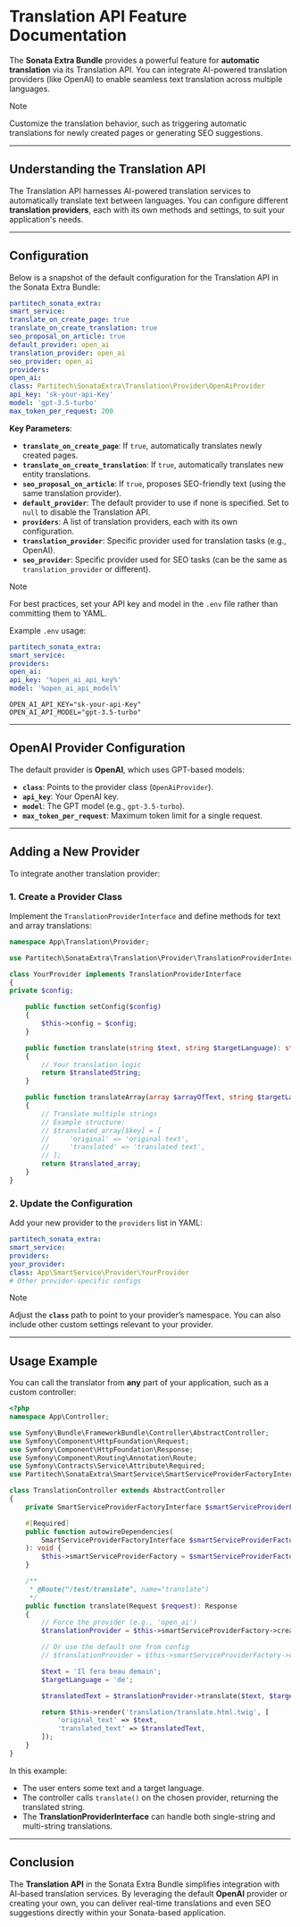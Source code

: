 # Translation API Feature Documentation

The **Sonata Extra Bundle** provides a powerful feature for **automatic translation** via its Translation API. You can integrate AI-powered translation providers (like OpenAI) to enable seamless text translation across multiple languages.

> [!NOTE]
> Customize the translation behavior, such as triggering automatic translations for newly created pages or generating SEO suggestions.

---

## Understanding the Translation API

The Translation API harnesses AI-powered translation services to automatically translate text between languages. You can configure different **translation providers**, each with its own methods and settings, to suit your application's needs.

---

## Configuration

Below is a snapshot of the default configuration for the Translation API in the Sonata Extra Bundle:

```yaml
partitech_sonata_extra:
smart_service:
translate_on_create_page: true
translate_on_create_translation: true
seo_proposal_on_article: true
default_provider: open_ai
translation_provider: open_ai
seo_provider: open_ai
providers:
open_ai:
class: Partitech\SonataExtra\Translation\Provider\OpenAiProvider
api_key: 'sk-your-api-Key'
model: 'gpt-3.5-turbo'
max_token_per_request: 200
```

**Key Parameters**:

- **`translate_on_create_page`**: If `true`, automatically translates newly created pages.
- **`translate_on_create_translation`**: If `true`, automatically translates new entity translations.
- **`seo_proposal_on_article`**: If `true`, proposes SEO-friendly text (using the same translation provider).
- **`default_provider`**: The default provider to use if none is specified. Set to `null` to disable the Translation API.
- **`providers`**: A list of translation providers, each with its own configuration.
- **`translation_provider`**: Specific provider used for translation tasks (e.g., OpenAI).
- **`seo_provider`**: Specific provider used for SEO tasks (can be the same as `translation_provider` or different).

> [!NOTE]
> For best practices, set your API key and model in the `.env` file rather than committing them to YAML.

Example `.env` usage:

```yaml
partitech_sonata_extra:
smart_service:
providers:
open_ai:
api_key: '%open_ai_api_key%'
model: '%open_ai_api_model%'
```

```env
OPEN_AI_API_KEY="sk-your-api-Key"
OPEN_AI_API_MODEL="gpt-3.5-turbo"
```

---

## OpenAI Provider Configuration

The default provider is **OpenAI**, which uses GPT-based models:

- **`class`**: Points to the provider class (`OpenAiProvider`).
- **`api_key`**: Your OpenAI key.
- **`model`**: The GPT model (e.g., `gpt-3.5-turbo`).
- **`max_token_per_request`**: Maximum token limit for a single request.

---

## Adding a New Provider

To integrate another translation provider:

### 1. Create a Provider Class

Implement the `TranslationProviderInterface` and define methods for text and array translations:

```php
namespace App\Translation\Provider;

use Partitech\SonataExtra\Translation\Provider\TranslationProviderInterface;

class YourProvider implements TranslationProviderInterface
{
private $config;

    public function setConfig($config)
    {
        $this->config = $config;
    }

    public function translate(string $text, string $targetLanguage): string
    {
        // Your translation logic
        return $translatedString;
    }

    public function translateArray(array $arrayOfText, string $targetLanguage): array
    {
        // Translate multiple strings
        // Example structure:
        // $translated_array[$key] = [
        //     'original' => 'original text',
        //     'translated' => 'translated text',
        // ];
        return $translated_array;
    }
}
```

### 2. Update the Configuration

Add your new provider to the `providers` list in YAML:

```yaml
partitech_sonata_extra:
smart_service:
providers:
your_provider:
class: App\SmartService\Provider\YourProvider
# Other provider-specific configs
```

> [!NOTE]
> Adjust the **`class`** path to point to your provider’s namespace. You can also include other custom settings relevant to your provider.

---

## Usage Example

You can call the translator from **any** part of your application, such as a custom controller:

```php
<?php
namespace App\Controller;

use Symfony\Bundle\FrameworkBundle\Controller\AbstractController;
use Symfony\Component\HttpFoundation\Request;
use Symfony\Component\HttpFoundation\Response;
use Symfony\Component\Routing\Annotation\Route;
use Symfony\Contracts\Service\Attribute\Required;
use Partitech\SonataExtra\SmartService\SmartServiceProviderFactoryInterface;

class TranslationController extends AbstractController
{
    private SmartServiceProviderFactoryInterface $smartServiceProviderFactory;

    #[Required]
    public function autowireDependencies(
        SmartServiceProviderFactoryInterface $smartServiceProviderFactory
    ): void {
        $this->smartServiceProviderFactory = $smartServiceProviderFactory;
    }

    /**
     * @Route("/test/translate", name="translate")
     */
    public function translate(Request $request): Response
    {
        // Force the provider (e.g., 'open_ai')
        $translationProvider = $this->smartServiceProviderFactory->create('open_ai');

        // Or use the default one from config
        // $translationProvider = $this->smartServiceProviderFactory->create();

        $text = 'Il fera beau demain';
        $targetLanguage = 'de';

        $translatedText = $translationProvider->translate($text, $targetLanguage);

        return $this->render('translation/translate.html.twig', [
            'original_text' => $text,
            'translated_text' => $translatedText,
        ]);
    }
}
```

In this example:
- The user enters some text and a target language.
- The controller calls `translate()` on the chosen provider, returning the translated string.
- The **TranslationProviderInterface** can handle both single-string and multi-string translations.

---

## Conclusion

The **Translation API** in the Sonata Extra Bundle simplifies integration with AI-based translation services. By leveraging the default **OpenAI** provider or creating your own, you can deliver real-time translations and even SEO suggestions directly within your Sonata-based application.
